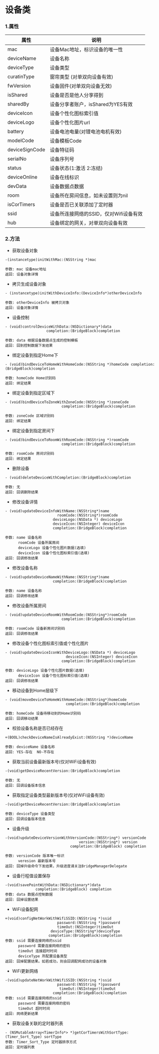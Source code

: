 # 设备类

### 1.属性

| 属性 | 说明 |
| ------ | ------ |
| mac | 设备Mac地址，标识设备的唯一性 |
| deviceName | 设备名称 |
| deviceType | 设备类型 |
| curatinType | 窗帘类型 (对单双向设备有效)|
| fwVersion | 设备固件(对单双向设备无效) |
| isShared | 设备是否是他人分享得到 |
| sharedBy | 设备分享者账户，isShared为YES有效 |
| deviceIcon | 设备个性化图标索引值 |
| deviceLogo | 设备个性化图片url |
| battery | 设备电池电量(对锂电池电机有效) |
| modelCode | 设备模板Code |
| deviceSignCode | 设备特征码 |
| serialNo | 设备序列号 |
| status | 设备状态(1:激活 2:冻结) |
| deviceOnline | 设备在线标识 |
| devData | 设备数据点数据 |
| room | 设备所在房间信息，如未设置则为nil |
| isCorTimers | 设备是否已关联添加了定时器 |
| ssid | 设备所连接网络的SSID，仅对Wifi设备有效 |
| hub | 设备绑定的网关，对单双向设备有效 |


### 2.方法

* 获取设备对象

```
-(instancetype)initWithMac:(NSString *)mac

参数: mac 设备mac地址
返回: 设备对象详情

```

* 拷贝生成设备对象

```
- (instancetype)initWithDeviceInfo:(DeviceInfo*)otherDeviceInfo

参数: otherDeviceInfo 被拷贝对象
返回: 设备对象详情

```

* 设备控制

```
- (void)controlDeviceWithData:(NSDictionary*)data
                   completion:(BridgeBlock)completion

参数: data 根据设备数据点生成的控制模板
返回: 回到控制数据下发结果

```

* 绑定设备到指定Home下

```
- (void)bindDeviceToHomeWithHomeCode:(NSString *)homeCode completion:(BridgeBlock)completion

参数: homeCode Home识别码
返回: 绑定结果

```

* 绑定设备到指定区域下

```
- (void)bindDeviceToZoneWithZoneCode:(NSString *)zoneCode
                          completion:(BridgeBlock)completion

参数: zoneCode 区域识别码
返回: 绑定结果

```

* 绑定设备到指定房间下

```
- (void)bindDeviceToRoomWithRoomCode:(NSString *)roomCode
                          completion:(BridgeBlock)completion

参数: roomCode 房间识别码
返回: 绑定结果

```

* 删除设备

```
- (void)deleteDeviceWithCompletion:(BridgeBlock)completion

参数: 无
返回: 回调删除结果

```

* 修改设备详情

```
- (void)updateDeviceInfoWithName:(NSString*)name
                        roomCode:(NSString*)roomCode
                      deviceLogo:(NSData *) deviceLogo
                      deviceIcon:(NSInteger) deviceIcon
                      completion:(BridgeBlock)completion

参数: name 设备名称
	  roomCode 设备所属房间
	  deviceLogo 设备个性化图片数据(选填)
	  deviceIcon 设备个性化图标索引值(选填)
返回: 回调修改结果

```

* 修改设备名称

```
- (void)updateDeviceNameWithName:(NSString*)name
                      completion:(BridgeBlock)completion

参数: name 设备名称
返回: 回调修改结果

```

* 修改设备所属房间

```
- (void)updateDeviceRoomWithRoomCode:(NSString*)roomCode
                          completion:(BridgeBlock)completion

参数: roomCode 设备新房间识别码
返回: 回调修改结果

```

* 修改设备个性化图标索引值或个性化图片

```
- (void)updateDeviceIconWithDeviceLogo:(NSData *) deviceLogo
                            deviceIcon:(NSInteger) deviceIcon
                          completion:(BridgeBlock)completion

参数: deviceLogo 设备个性化图片数据(选填)
	  deviceIcon 设备个性化图标索引值(选填)
返回: 回调修改结果

```

* 移动设备到Home层级下

```
- (void)moveDeviceToHomeWithHomeCode:(NSString*)homeCode
                            completion:(BridgeBlock)completion

参数: homeCode 设备待移动到的Home识别码
返回: 回调移动结果

```

* 校验设备名称是否已经存在

```
+(BOOL)checkDeviceNameIsAlreadyExist:(NSString *)deviceName

参数: deviceName 设备名称
返回: YES-存在  NO-不存在

```

* 获取当前设备最新版本号(仅对WiFi设备有效)

```
-(void)getDeviceRecentVersion:(BridgeBlock)completion

参数: 无
返回: 回调设备版本信息

```

* 获取指定设备类型最新版本号(仅对WiFi设备有效)

```
-(void)getDeviceRecentVersion:(BridgeBlock)completion

参数: deviceType 设备类型
返回: 回调设备版本信息

```

* 设备升级

```
-(void)updateDeviceVersionWithVersionCode:(NSString*) versionCode
                                  version:(NSString*) version
                              completion:(BridgeBlock) completion

参数: versionCode 版本唯一标识
	  veresion 最新版本号
返回: 回掉升级命令下发结果，升级进度请关注BridgeManagerDelegate

```

* 设备行程值设置保存

```
-(void)savePointWithData:(NSDictionary*)data
              completion:(BridgeBlock) completion
参数: data 数据点控制数据
返回: 回掉设置结果

```

* WiFi设备配网

```
+(void)configNetWorkWithWifiSSID:(NSString *)ssid
                        password:(NSString *)password
                        timeOut:(NSInteger)timeOut
                     deviceType:(NSString*)deviceType
                    completion:(BridgeBlock)completion
参数: ssid 需要连接网络的ssid
	  password 需要连接网络的密码
	  timeOut 连接超时时间
	  deviceType 所配置设备类型
返回: 回掉配置结果。如若成功，则会回调配网成功的设备对象

```

* WiFi更新网络

```
-(void)updateNetWorkWithWifiSSID:(NSString *)ssid
                        password:(NSString *)password
                         timeOut:(NSInteger)timeOut
                      completion:(BridgeBlock)completion
参数: ssid 需要连接网络的ssid
	  password 需要连接网络的密码
	  timeOut 超时时间
返回: 网络更新结果

```

* 获取设备关联的定时器列表

```
- (NSMutableArray<TimerInfo*> *)getCorTimersWithSortType:(Timer_Sort_Type) sortType
参数: Timer_Sort_Type 定时器排序方式
返回: 定时器列表

```
